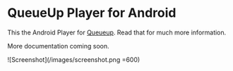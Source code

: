 # QueueUp Player for Android

This the Android Player for [Queueup](https://github.com/extrakt/queueup-spotify.git). Read that for much more information.

More documentation coming soon.

![Screenshot](/images/screenshot.png =600)

